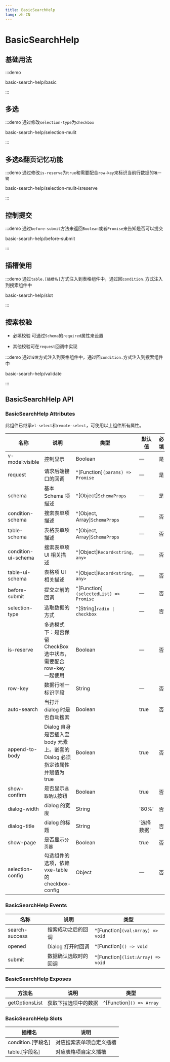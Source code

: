 ```yaml
---
title: BasicSearchHelp
lang: zh-CN
---
```


# BasicSearchHelp

## 基础用法

:::demo

basic-search-help/basic

:::

## 多选

:::demo 通过修改`selection-type`为`checkbox`

basic-search-help/selection-mulit

:::

## 多选&翻页记忆功能

:::demo 通过修改`is-reserve`为`true`和需要配合`row-key`来标识当前行数据的`唯一键`

basic-search-help/selection-mulit-isreserve

:::

## 控制提交

:::demo 通过`before-submit`方法来返回`Boolean`或者`Promise`来告知是否可以提交

basic-search-help/before-submit

:::

## 插槽使用

:::demo 通过`table.[插槽名]`方式注入到表格组件中，通过回`condition.`方式注入到搜索组件中

basic-search-help/slot

:::

## 搜索校验

- 必填校验 可通过`Schema`的`required`属性来设置

- 其他校验可在`request`回调中实现

:::demo 通过`设置`方式注入到表格组件中，通过回`condition.`方式注入到搜索组件中

basic-search-help/validate

:::

## BasicSearchHelp API

### BasicSearchHelp Attributes

此组件已继承`el-select`和`remote-select`，可使用以上组件所有属性。

| 名称                | 说明                                                                         | 类型                                   | 默认值     | 必填 |
| ------------------- | ---------------------------------------------------------------------------- | -------------------------------------- | ---------- | ---- |
| v-model:visible     | 控制显示                                                                     | Boolean                                | —          | 是   |
| request             | 请求后端接口的回调                                                           | ^[Function]`(params) => Promise`       | —          | 是   |
| schema              | 基本 Schema 项描述                                                           | ^[Object]`SchemaProps`                 | —          | 是   |
| condition-schema    | 搜索表单项描述                                                               | ^[Object, Array]`SchemaProps`          | —          | 否   |
| table-schema        | 表格表单项描述                                                               | ^[Object, Array]`SchemaProps`          | —          | 否   |
| condition-ui-schema | 搜索表单项 UI 相关描述                                                       | ^[Object]`Record<string, any>`         | —          | 否   |
| table-ui-schema     | 表格项 UI 相关描述                                                           | ^[Object]`Record<string, any>`         | —          | 否   |
| before-submit       | 提交之前的回调                                                               | ^[Function]`(selectedList) => Promise` | —          | 否   |
| selection-type      | 选取数据的方式                                                               | ^[String]`radio \| checkbox`           | —          | 否   |
| is-reserve          | 多选模式下：是否保留 CheckBox 选中状态，需要配合 row-key 一起使用            | Boolean                                | —          | 否   |
| row-key             | 数据行唯一标识字段                                                           | String                                 | —          | 否   |
| auto-search         | 当打开 dialog 时是否自动搜索                                                 | Boolean                                | true       | 否   |
| append-to-body      | Dialog 自身是否插入至 body 元素上。嵌套的 Dialog 必须指定该属性并赋值为 true | Boolean                                | true       | 否   |
| show-confirm        | 是否显示`选取确认`按钮                                                       | Boolean                                | true       | 否   |
| dialog-width        | dialog 的宽度                                                                | String                                 | '80%'      | 否   |
| dialog-title        | dialog 的标题                                                                | String                                 | '选择数据' | 否   |
| show-page           | 是否显示`分页器`                                                             | Boolean                                | true       | 否   |
| selection-config    | 勾选组件的选项，依赖 vxe-table 的 checkbox-config                            | Object                                 | —          | 否   |

### BasicSearchHelp Events

| 名称           | 说明                 | 类型                              |
| -------------- | -------------------- | --------------------------------- |
| search-success | 搜索成功之后的回调   | ^[Function]`(val:Array) => void`  |
| opened         | Dialog 打开时回调    | ^[Function]`() => void`           |
| submit         | 数据确认选取时的回调 | ^[Function]`(list:Array) => void` |

### BasicSearchHelp Exposes

| 方法名         | 说明                 | 类型                     |
| -------------- | -------------------- | ------------------------ |
| getOptionsList | 获取下拉选项中的数据 | ^[Function]`() => Array` |

### BasicSearchHelp Slots

| 插槽名             | 说明                     |
| ------------------ | ------------------------ |
| condition.[字段名] | 对应搜索表单项自定义插槽 |
| table.[字段名]     | 对应表格项自定义插槽     |
